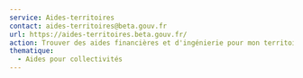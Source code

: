 ```yaml
---
service: Aides-territoires
contact: aides-territoires@beta.gouv.fr
url: https://aides-territoires.beta.gouv.fr/
action: Trouver des aides financières et d'ingénierie pour mon territoire
thematique:
  - Aides pour collectivités
---
```

